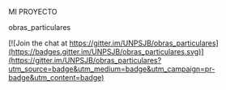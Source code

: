 MI PROYECTO

obras_particulares


[![Join the chat at https://gitter.im/UNPSJB/obras_particulares](https://badges.gitter.im/UNPSJB/obras_particulares.svg)](https://gitter.im/UNPSJB/obras_particulares?utm_source=badge&utm_medium=badge&utm_campaign=pr-badge&utm_content=badge)